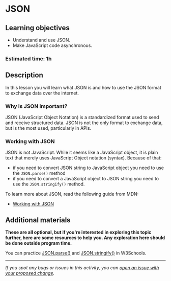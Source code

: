 # JSON

## Learning objectives

- Understand and use JSON.
- Make JavaScript code asynchronous.

### Estimated time: 1h

## Description

In this lesson you will learn what JSON is and how to use the JSON format to exchange data over the internet.

### Why is JSON important?

JSON (JavaScript Object Notation) is a standardized format used to send and receive structured data. JSON is not the only format to exchange data, but is the most used, particularly in APIs.

### Working with JSON

JSON is not JavaScript. While it seems like a JavaScript object, it is plain text that merely uses JavaScript Object notation (syntax). 
Because of that:
- if you need to convert JSON string to JavaScript object you need to use the `JSON.parse()` method
- if you need to convert a JavaScript object to JSON string you need to use the `JSON.stringify()` method. 


To learn more about JSON, read the following guide from MDN:

- [Working with JSON](https://developer.mozilla.org/en-US/docs/Learn/JavaScript/Objects/JSON)

## Additional materials
**These are all optional, but if you're interested in exploring this topic further, here are some resources to help you. Any exploration here should be done outside program time.**

You can practice [JSON.parse()](https://www.w3schools.com/js/js_json_parse.asp) and [JSON.stringify()](https://www.w3schools.com/js/js_json_stringify.asp) in W3Schools.

------

_If you spot any bugs or issues in this activity, you can [open an issue with your proposed change](https://github.com/microverseinc/curriculum-transversal-skills/blob/main/git-github/articles/open_issue.md)._
